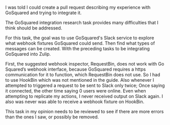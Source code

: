 I was told I could create a pull request describing my experience with GoSquared and trying to integrate it.

The GoSquared integration research task provides many difficulties that I think should be addressed.

For this task, the goal was to use GoSquared's Slack service to explore what webhook fixtures GoSquared could send. 
Then find what types of messages can be created. With the preceding tasks to be integrating GoSquared into Zulip.

First, the suggested webhook inspector, RequestBin, does not work with Go Squared’s webhook interface, 
because GoSquared requires a https communication for it to function, which RequestBin does not use. 
So I had to use HookBin which was not mentioned in the guide. 
Also whenever I attempted to triggered a request to be sent to Slack only twice; Once saying it connected, the other time saying 0 users were online. 
Even when attempting to replicate my actions, I never received output on Slack again. 
I also was never was able to receive a webhook fixture on HookBin.

This task in my opinion needs to be reviewed to see if there are more errors than the ones I saw, or possibly be removed.
